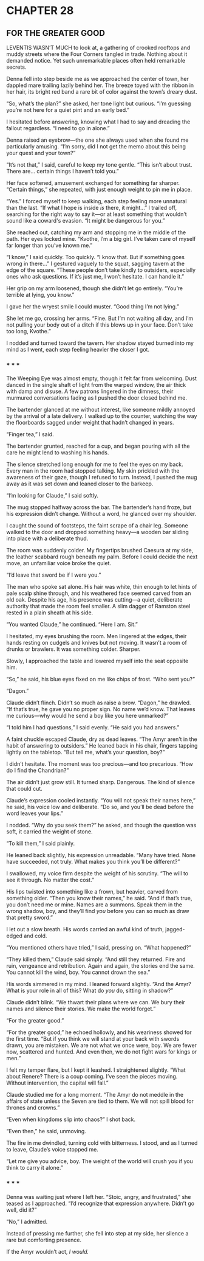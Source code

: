# CHAPTER 28

## FOR THE GREATER GOOD

LEVENTIS WASN’T MUCH to look at, a gathering of crooked rooftops and muddy streets where the Four Corners tangled in trade. Nothing about it demanded notice. Yet such unremarkable places often held remarkable secrets.  

Denna fell into step beside me as we approached the center of town, her dappled mare trailing lazily behind her. The breeze toyed with the ribbon in her hair, its bright red band a rare bit of color against the town’s dreary dust.  

“So, what’s the plan?” she asked, her tone light but curious. “I’m guessing you’re not here for a quiet pint and an early bed.”  

I hesitated before answering, knowing what I had to say and dreading the fallout regardless. “I need to go in alone.”  

Denna raised an eyebrow—the one she always used when she found me particularly amusing. “I’m sorry, did I not get the memo about this being your quest and your town?”  

“It’s not that,” I said, careful to keep my tone gentle. “This isn’t about trust. There are… certain things I haven’t told you.”  

Her face softened, amusement exchanged for something far sharper. “Certain things,” she repeated, with just enough weight to pin me in place.  

“Yes.” I forced myself to keep walking, each step feeling more unnatural than the last. “If what I hope is inside *is* there, it might…” I trailed off, searching for the right way to say it—or at least something that wouldn’t sound like a coward's evasion. “It might be dangerous for you.”  

She reached out, catching my arm and stopping me in the middle of the path. Her eyes locked mine. “Kvothe, I’m a big girl. I’ve taken care of myself far longer than you’ve known me.”  

“I know,” I said quickly. Too quickly. “I know that. But if something goes wrong in there…” I gestured vaguely to the squat, sagging tavern at the edge of the square. “These people don’t take kindly to outsiders, especially ones who ask questions. If it’s just me, I won’t hesitate. I can handle it.”  

Her grip on my arm loosened, though she didn’t let go entirely. “You’re terrible at lying, you know.”  

I gave her the wryest smile I could muster. “Good thing I’m not lying.”  

She let me go, crossing her arms. “Fine. But I’m not waiting all day, and I’m not pulling your body out of a ditch if this blows up in your face. Don’t take too long, Kvothe.”  

I nodded and turned toward the tavern. Her shadow stayed burned into my mind as I went, each step feeling heavier the closer I got.  

### * * *

The Weeping Eye was almost empty, though it felt far from welcoming. Dust danced in the single shaft of light from the warped window, the air thick with damp and disuse. A few patrons lingered in the dimness, their murmured conversations fading as I pushed the door closed behind me.  

The bartender glanced at me without interest, like someone mildly annoyed by the arrival of a late delivery. I walked up to the counter, watching the way the floorboards sagged under weight that hadn’t changed in years.  

“Finger tea,” I said.

The bartender grunted, reached for a cup, and began pouring with all the care he might lend to washing his hands.  

The silence stretched long enough for me to feel the eyes on my back. Every man in the room had stopped talking. My skin prickled with the awareness of their gaze, though I refused to turn. Instead, I pushed the mug away as it was set down and leaned closer to the barkeep.  

“I’m looking for Claude,” I said softly.  

The mug stopped halfway across the bar. The bartender’s hand froze, but his expression didn’t change. Without a word, he glanced over my shoulder.  

I caught the sound of footsteps, the faint scrape of a chair leg. Someone walked to the door and dropped something heavy—a wooden bar sliding into place with a deliberate thud.  

The room was suddenly colder. My fingertips brushed Caesura at my side, the leather scabbard rough beneath my palm. Before I could decide the next move, an unfamiliar voice broke the quiet.  

“I’d leave that sword be if I were you.”

The man who spoke sat alone. His hair was white, thin enough to let hints of pale scalp shine through, and his weathered face seemed carved from an old oak. Despite his age, his presence was cutting—a quiet, deliberate authority that made the room feel smaller. A slim dagger of Ramston steel rested in a plain sheath at his side.

“You wanted Claude,” he continued. “Here I am. Sit.”

I hesitated, my eyes brushing the room. Men lingered at the edges, their hands resting on cudgels and knives but not moving. It wasn’t a room of drunks or brawlers. It was something colder. Sharper.

Slowly, I approached the table and lowered myself into the seat opposite him.

“So,” he said, his blue eyes fixed on me like chips of frost. “Who sent you?”

“Dagon.”

Claude didn’t flinch. Didn’t so much as raise a brow. “Dagon,” he drawled. “If that’s true, he gave you no proper sign. No name we’d know. That leaves me curious—why would he send a boy like you here unmarked?”

“I told him I had questions,” I said evenly. “He said you had answers.”

A faint chuckle escaped Claude, dry as dead leaves. “The Amyr aren’t in the habit of answering to outsiders.” He leaned back in his chair, fingers tapping lightly on the tabletop. “But tell me, what’s your question, boy?” 

I didn’t hesitate. The moment was too precious—and too precarious. “How do I find the Chandrian?”  

The air didn’t just grow still. It turned sharp. Dangerous. The kind of silence that could cut.  

Claude’s expression cooled instantly. “You will not speak their names here,” he said, his voice low and deliberate. “Do so, and you’ll be dead before the word leaves your lips.”  

I nodded. “Why do you seek them?” he asked, and though the question was soft, it carried the weight of stone.  

“To kill them,” I said plainly.  

He leaned back slightly, his expression unreadable. “Many have tried. None have succeeded, not truly. What makes you think you’ll be different?”  

I swallowed, my voice firm despite the weight of his scrutiny. “The will to see it through. No matter the cost.”  

His lips twisted into something like a frown, but heavier, carved from something older. “Then you know their names,” he said. “And if that’s true, you don’t need me or mine. Names are a summons. Speak them in the wrong shadow, boy, and they’ll find *you* before you can so much as draw that pretty sword.”  

I let out a slow breath. His words carried an awful kind of truth, jagged-edged and cold.  

“You mentioned others have tried,” I said, pressing on. “What happened?”  

“They killed them,” Claude said simply. “And still they returned. Fire and ruin, vengeance and retribution. Again and again, the stories end the same. You cannot kill the wind, boy. You cannot drown the sea.”  

His words simmered in my mind. I leaned forward slightly. “And the Amyr? What is your role in all of this? What do *you* do, sitting in shadow?”  

Claude didn’t blink. “We thwart their plans where we can. We bury their names and silence their stories. We make the world forget.”  

“For the greater good.”  

“For the greater good,” he echoed hollowly, and his weariness showed for the first time. “But if you think we will stand at your back with swords drawn, you are mistaken. We are not what we once were, boy. We are fewer now, scattered and hunted. And even then, we do not fight wars for kings or men.”  

I felt my temper flare, but I kept it leashed. I straightened slightly. “What about Renere? There is a coup coming. I’ve seen the pieces moving. Without intervention, the capital will fall.”  

Claude studied me for a long moment. “The Amyr do not meddle in the affairs of state unless the Seven are tied to them. We will not spill blood for thrones and crowns.”  

“Even when kingdoms slip into chaos?” I shot back.  

“Even then,” he said, unmoving.  

The fire in me dwindled, turning cold with bitterness. I stood, and as I turned to leave, Claude’s voice stopped me.  

“Let me give you advice, boy. The weight of the world will crush you if you think to carry it alone.”

### * * *

Denna was waiting just where I left her. “Stoic, angry, and frustrated,” she teased as I approached. “I’d recognize that expression anywhere. Didn’t go well, did it?”  

“No,” I admitted.  

Instead of pressing me further, she fell into step at my side, her silence a rare but comforting presence.  

If the Amyr wouldn’t act, *I would.*   
